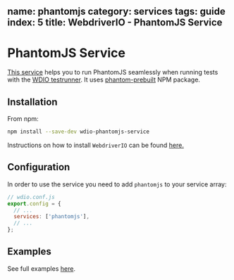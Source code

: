 name: phantomjs
category: services
tags: guide
index: 5
title: WebdriverIO - PhantomJS Service
---

PhantomJS Service
===========================

[This service](https://github.com/cognitom/wdio-phantomjs-service) helps you to run PhantomJS seamlessly when running tests with the [WDIO testrunner](http://webdriver.io/guide/testrunner/gettingstarted.html). It uses [phantom-prebuilt](https://www.npmjs.com/package/phantom-prebuilt) NPM package.

## Installation

From npm:

```bash
npm install --save-dev wdio-phantomjs-service
```

Instructions on how to install `WebdriverIO` can be found [here.](http://webdriver.io/guide/getstarted/install.html)

## Configuration

In order to use the service you need to add `phantomjs` to your service array:

```js
// wdio.conf.js
export.config = {
  // ...
  services: ['phantomjs'],
  // ...
};
```

## Examples

See full examples [here](https://github.com/cognitom/webdriverio-examples/tree/master/wdio-wo-local-selenium).
